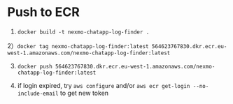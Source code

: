 
# Push to ECR
1) `docker build -t nexmo-chatapp-log-finder .`


2）`docker tag nexmo-chatapp-log-finder:latest 564623767830.dkr.ecr.eu-west-1.amazonaws.com/nexmo-chatapp-log-finder:latest`


3) `docker push 564623767830.dkr.ecr.eu-west-1.amazonaws.com/nexmo-chatapp-log-finder:latest`

4) if login expired, try `aws configure` and/or `aws ecr get-login --no-include-email` to get new token